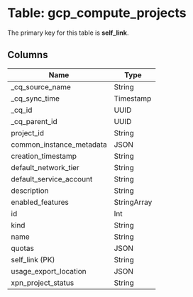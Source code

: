 # Table: gcp_compute_projects

The primary key for this table is **self_link**.

## Columns

| Name          | Type          |
| ------------- | ------------- |
|_cq_source_name|String|
|_cq_sync_time|Timestamp|
|_cq_id|UUID|
|_cq_parent_id|UUID|
|project_id|String|
|common_instance_metadata|JSON|
|creation_timestamp|String|
|default_network_tier|String|
|default_service_account|String|
|description|String|
|enabled_features|StringArray|
|id|Int|
|kind|String|
|name|String|
|quotas|JSON|
|self_link (PK)|String|
|usage_export_location|JSON|
|xpn_project_status|String|
